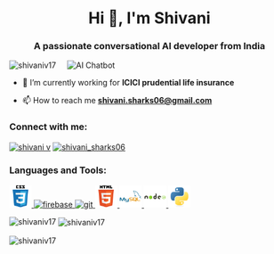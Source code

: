 <h1 align="center">Hi 👋, I'm Shivani</h1>
<h3 align="center">A passionate conversational AI developer from India</h3>
<img align="right" alt="AI Chatbot" width="400" src="https://www.bacancytechnology.com/main-boot-5/images/chatbot/side-img-1.gif">

<p align="left"> <img src="https://komarev.com/ghpvc/?username=shivaniv17&label=Profile%20views&color=0e75b6&style=flat" alt="shivaniv17" /> </p>

- 🔭 I’m currently working for **ICICI prudential life insurance**

- 📫 How to reach me **shivani.sharks06@gmail.com**

<h3 align="left">Connect with me:</h3>
<p align="left">
<a href="https://linkedin.com/in/shivani v" target="blank"><img align="center" src="https://raw.githubusercontent.com/rahuldkjain/github-profile-readme-generator/master/src/images/icons/Social/linked-in-alt.svg" alt="shivani v" height="30" width="40" /></a>
<a href="https://www.hackerrank.com/shivani_sharks06" target="blank"><img align="center" src="https://raw.githubusercontent.com/rahuldkjain/github-profile-readme-generator/master/src/images/icons/Social/hackerrank.svg" alt="shivani_sharks06" height="30" width="40" /></a>
</p>

<h3 align="left">Languages and Tools:</h3>
<p align="left"> <a href="https://www.w3schools.com/css/" target="_blank" rel="noreferrer"> <img src="https://raw.githubusercontent.com/devicons/devicon/master/icons/css3/css3-original-wordmark.svg" alt="css3" width="40" height="40"/> </a> <a href="https://firebase.google.com/" target="_blank" rel="noreferrer"> <img src="https://www.vectorlogo.zone/logos/firebase/firebase-icon.svg" alt="firebase" width="40" height="40"/> </a> <a href="https://git-scm.com/" target="_blank" rel="noreferrer"> <img src="https://www.vectorlogo.zone/logos/git-scm/git-scm-icon.svg" alt="git" width="40" height="40"/> </a> <a href="https://www.w3.org/html/" target="_blank" rel="noreferrer"> <img src="https://raw.githubusercontent.com/devicons/devicon/master/icons/html5/html5-original-wordmark.svg" alt="html5" width="40" height="40"/> </a> <a href="https://www.mysql.com/" target="_blank" rel="noreferrer"> <img src="https://raw.githubusercontent.com/devicons/devicon/master/icons/mysql/mysql-original-wordmark.svg" alt="mysql" width="40" height="40"/> </a> <a href="https://nodejs.org" target="_blank" rel="noreferrer"> <img src="https://raw.githubusercontent.com/devicons/devicon/master/icons/nodejs/nodejs-original-wordmark.svg" alt="nodejs" width="40" height="40"/> </a> <a href="https://www.python.org" target="_blank" rel="noreferrer"> <img src="https://raw.githubusercontent.com/devicons/devicon/master/icons/python/python-original.svg" alt="python" width="40" height="40"/> </a> </p>

<p><img align="left" src="https://github-readme-stats.vercel.app/api/top-langs?username=shivaniv17&show_icons=true&locale=en&layout=compact" alt="shivaniv17" /></p>

<p>&nbsp;<img align="center" src="https://github-readme-stats.vercel.app/api?username=shivaniv17&show_icons=true&locale=en" alt="shivaniv17" /></p>

<p><img align="center" src="https://github-readme-streak-stats.herokuapp.com/?user=shivaniv17&" alt="shivaniv17" /></p>
